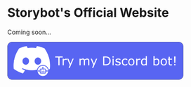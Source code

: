 # Storybot's Official Website

Coming soon...

<a href="https://discord.gg/qAHDQjRfyA"><img src="Try%20out%20bot.png" alt= "Try my Discord bot!" height="87" ></a>
